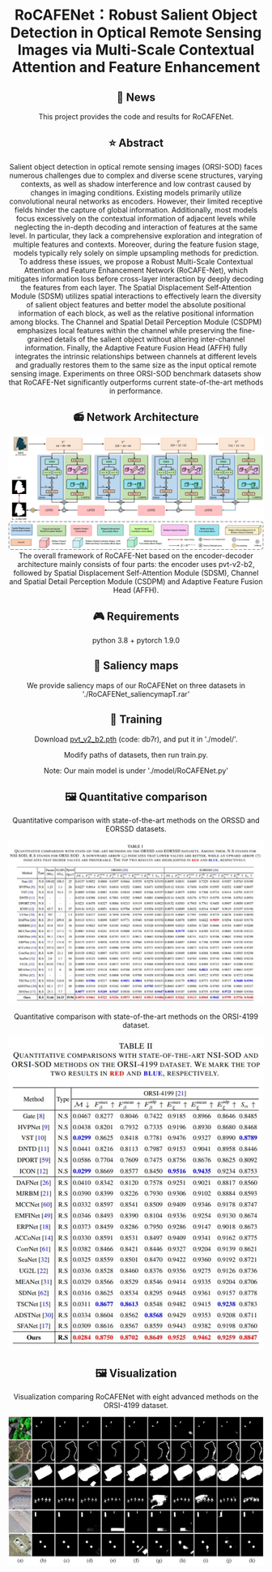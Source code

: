 <div align="center">
<h1>RoCAFENet：Robust Salient Object Detection in Optical Remote Sensing Images via Multi-Scale Contextual Attention and Feature Enhancement </h1>

## 📆 News
This project provides the code and results for RoCAFENet.

## ⭐ Abstract
Salient object detection in optical remote sensing images (ORSI-SOD) faces numerous challenges due to complex and diverse scene structures, varying contexts, as well as shadow interference and low contrast caused by changes in imaging conditions. Existing models primarily utilize convolutional neural networks as encoders. However, their limited receptive fields hinder the capture of global information. Additionally, most models focus excessively on the contextual information of adjacent levels while neglecting the in-depth decoding and interaction of features at the same level. In particular, they lack a comprehensive exploration and integration of multiple features and contexts. Moreover, during the feature fusion stage, models typically rely solely on simple upsampling methods for prediction. To address these issues, we propose a Robust Multi-Scale Contextual Attention and Feature Enhancement Network (RoCAFE-Net), which mitigates information loss before cross-layer interaction by deeply decoding the features from each layer. The Spatial Displacement Self-Attention Module (SDSM) utilizes spatial interactions to effectively learn the diversity of salient object features and better model the absolute positional information of each block, as well as the relative positional information among blocks. The Channel and Spatial Detail Perception Module (CSDPM) emphasizes local features within the channel while preserving the fine-grained details of the salient object without altering inter-channel information. Finally, the Adaptive Feature Fusion Head (AFFH) fully integrates the intrinsic relationships between channels at different levels and gradually restores them to the same size as the input optical remote sensing image. Experiments on three ORSI-SOD benchmark datasets show that RoCAFE-Net significantly outperforms current state-of-the-art methods in performance.

## 📻 Network Architecture
   <div align=center>
   <img src="https://github.com/Wyqmiao/RoCAFENet/blob/main/images/RoCAFENet.jpg">
   </div>
The overall framework of RoCAFE-Net based on the encoder-decoder architecture mainly consists of four parts: the encoder uses pvt-v2-b2, followed by Spatial Displacement Self-Attention Module (SDSM), Channel and Spatial Detail Perception Module (CSDPM) and Adaptive Feature Fusion Head (AFFH).
   
## 🎮 Requirements
   python 3.8 + pytorch 1.9.0

## 🎫 Saliency maps
   We provide saliency maps of our RoCAFENet on three datasets in './RoCAFENet_saliencymapT.rar' 
   
## 🎈 Training
   Download [pvt_v2_b2.pth](https://pan.baidu.com/s/1F_W3XllVk8UGZ5oJpFWwHQ) (code: db7r), and put it in './model/'. 
   
   Modify paths of datasets, then run train.py.

Note: Our main model is under './model/RoCAFENet.py'

## 🖼️ Quantitative comparison
Quantitative comparison with state-of-the-art methods on the ORSSD and EORSSD datasets.
   <div align=center>
   <img src="https://github.com/Wyqmiao/RoCAFENet/blob/main/images/table1.jpg">
   </div>
   
Quantitative comparison with state-of-the-art methods on the ORSI-4199 dataset.
   <div align=center>
   <img src="https://github.com/Wyqmiao/RoCAFENet/blob/main/images/table2.jpg">
   </div>
   
## 🖼️ Visualization
Visualization comparing RoCAFENet with eight advanced methods on the ORSI-4199 dataset.
   <div align=center>
   <img src="https://github.com/Wyqmiao/RoCAFENet/blob/main/images/Visualization comparison.jpg">
   </div>
